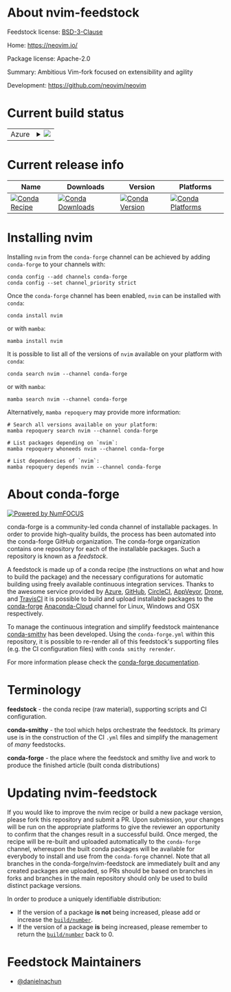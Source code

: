 About nvim-feedstock
====================

Feedstock license: [BSD-3-Clause](https://github.com/conda-forge/nvim-feedstock/blob/main/LICENSE.txt)

Home: https://neovim.io/

Package license: Apache-2.0

Summary: Ambitious Vim-fork focused on extensibility and agility

Development: https://github.com/neovim/neovim

Current build status
====================


<table>
    
  <tr>
    <td>Azure</td>
    <td>
      <details>
        <summary>
          <a href="https://dev.azure.com/conda-forge/feedstock-builds/_build/latest?definitionId=19280&branchName=main">
            <img src="https://dev.azure.com/conda-forge/feedstock-builds/_apis/build/status/nvim-feedstock?branchName=main">
          </a>
        </summary>
        <table>
          <thead><tr><th>Variant</th><th>Status</th></tr></thead>
          <tbody><tr>
              <td>linux_64</td>
              <td>
                <a href="https://dev.azure.com/conda-forge/feedstock-builds/_build/latest?definitionId=19280&branchName=main">
                  <img src="https://dev.azure.com/conda-forge/feedstock-builds/_apis/build/status/nvim-feedstock?branchName=main&jobName=linux&configuration=linux%20linux_64_" alt="variant">
                </a>
              </td>
            </tr><tr>
              <td>osx_64</td>
              <td>
                <a href="https://dev.azure.com/conda-forge/feedstock-builds/_build/latest?definitionId=19280&branchName=main">
                  <img src="https://dev.azure.com/conda-forge/feedstock-builds/_apis/build/status/nvim-feedstock?branchName=main&jobName=osx&configuration=osx%20osx_64_" alt="variant">
                </a>
              </td>
            </tr>
          </tbody>
        </table>
      </details>
    </td>
  </tr>
</table>

Current release info
====================

| Name | Downloads | Version | Platforms |
| --- | --- | --- | --- |
| [![Conda Recipe](https://img.shields.io/badge/recipe-nvim-green.svg)](https://anaconda.org/conda-forge/nvim) | [![Conda Downloads](https://img.shields.io/conda/dn/conda-forge/nvim.svg)](https://anaconda.org/conda-forge/nvim) | [![Conda Version](https://img.shields.io/conda/vn/conda-forge/nvim.svg)](https://anaconda.org/conda-forge/nvim) | [![Conda Platforms](https://img.shields.io/conda/pn/conda-forge/nvim.svg)](https://anaconda.org/conda-forge/nvim) |

Installing nvim
===============

Installing `nvim` from the `conda-forge` channel can be achieved by adding `conda-forge` to your channels with:

```
conda config --add channels conda-forge
conda config --set channel_priority strict
```

Once the `conda-forge` channel has been enabled, `nvim` can be installed with `conda`:

```
conda install nvim
```

or with `mamba`:

```
mamba install nvim
```

It is possible to list all of the versions of `nvim` available on your platform with `conda`:

```
conda search nvim --channel conda-forge
```

or with `mamba`:

```
mamba search nvim --channel conda-forge
```

Alternatively, `mamba repoquery` may provide more information:

```
# Search all versions available on your platform:
mamba repoquery search nvim --channel conda-forge

# List packages depending on `nvim`:
mamba repoquery whoneeds nvim --channel conda-forge

# List dependencies of `nvim`:
mamba repoquery depends nvim --channel conda-forge
```


About conda-forge
=================

[![Powered by
NumFOCUS](https://img.shields.io/badge/powered%20by-NumFOCUS-orange.svg?style=flat&colorA=E1523D&colorB=007D8A)](https://numfocus.org)

conda-forge is a community-led conda channel of installable packages.
In order to provide high-quality builds, the process has been automated into the
conda-forge GitHub organization. The conda-forge organization contains one repository
for each of the installable packages. Such a repository is known as a *feedstock*.

A feedstock is made up of a conda recipe (the instructions on what and how to build
the package) and the necessary configurations for automatic building using freely
available continuous integration services. Thanks to the awesome service provided by
[Azure](https://azure.microsoft.com/en-us/services/devops/), [GitHub](https://github.com/),
[CircleCI](https://circleci.com/), [AppVeyor](https://www.appveyor.com/),
[Drone](https://cloud.drone.io/welcome), and [TravisCI](https://travis-ci.com/)
it is possible to build and upload installable packages to the
[conda-forge](https://anaconda.org/conda-forge) [Anaconda-Cloud](https://anaconda.org/)
channel for Linux, Windows and OSX respectively.

To manage the continuous integration and simplify feedstock maintenance
[conda-smithy](https://github.com/conda-forge/conda-smithy) has been developed.
Using the ``conda-forge.yml`` within this repository, it is possible to re-render all of
this feedstock's supporting files (e.g. the CI configuration files) with ``conda smithy rerender``.

For more information please check the [conda-forge documentation](https://conda-forge.org/docs/).

Terminology
===========

**feedstock** - the conda recipe (raw material), supporting scripts and CI configuration.

**conda-smithy** - the tool which helps orchestrate the feedstock.
                   Its primary use is in the construction of the CI ``.yml`` files
                   and simplify the management of *many* feedstocks.

**conda-forge** - the place where the feedstock and smithy live and work to
                  produce the finished article (built conda distributions)


Updating nvim-feedstock
=======================

If you would like to improve the nvim recipe or build a new
package version, please fork this repository and submit a PR. Upon submission,
your changes will be run on the appropriate platforms to give the reviewer an
opportunity to confirm that the changes result in a successful build. Once
merged, the recipe will be re-built and uploaded automatically to the
`conda-forge` channel, whereupon the built conda packages will be available for
everybody to install and use from the `conda-forge` channel.
Note that all branches in the conda-forge/nvim-feedstock are
immediately built and any created packages are uploaded, so PRs should be based
on branches in forks and branches in the main repository should only be used to
build distinct package versions.

In order to produce a uniquely identifiable distribution:
 * If the version of a package **is not** being increased, please add or increase
   the [``build/number``](https://docs.conda.io/projects/conda-build/en/latest/resources/define-metadata.html#build-number-and-string).
 * If the version of a package **is** being increased, please remember to return
   the [``build/number``](https://docs.conda.io/projects/conda-build/en/latest/resources/define-metadata.html#build-number-and-string)
   back to 0.

Feedstock Maintainers
=====================

* [@danielnachun](https://github.com/danielnachun/)

